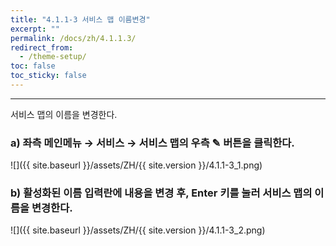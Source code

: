 ```yaml
---
title: "4.1.1-3 서비스 맵 이름변경"
excerpt: ""
permalink: /docs/zh/4.1.1.3/
redirect_from:
  - /theme-setup/
toc: false
toc_sticky: false
---
```


---
서비스 맵의 이름을 변경한다.

### a\) 좌측 메인메뉴 → 서비스 → 서비스 맵의 우측 ✎ 버튼을 클릭한다.
![]({{ site.baseurl }}/assets/ZH/{{ site.version }}/4.1.1-3_1.png)

### b\) 활성화된 이름 입력란에 내용을 변경 후, Enter 키를 눌러 서비스 맵의 이름을 변경한다.
![]({{ site.baseurl }}/assets/ZH/{{ site.version }}/4.1.1-3_2.png)
